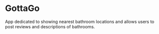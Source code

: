 # GottaGo
App dedicated to showing nearest bathroom locations and allows users to post reviews and descriptions of bathrooms.
